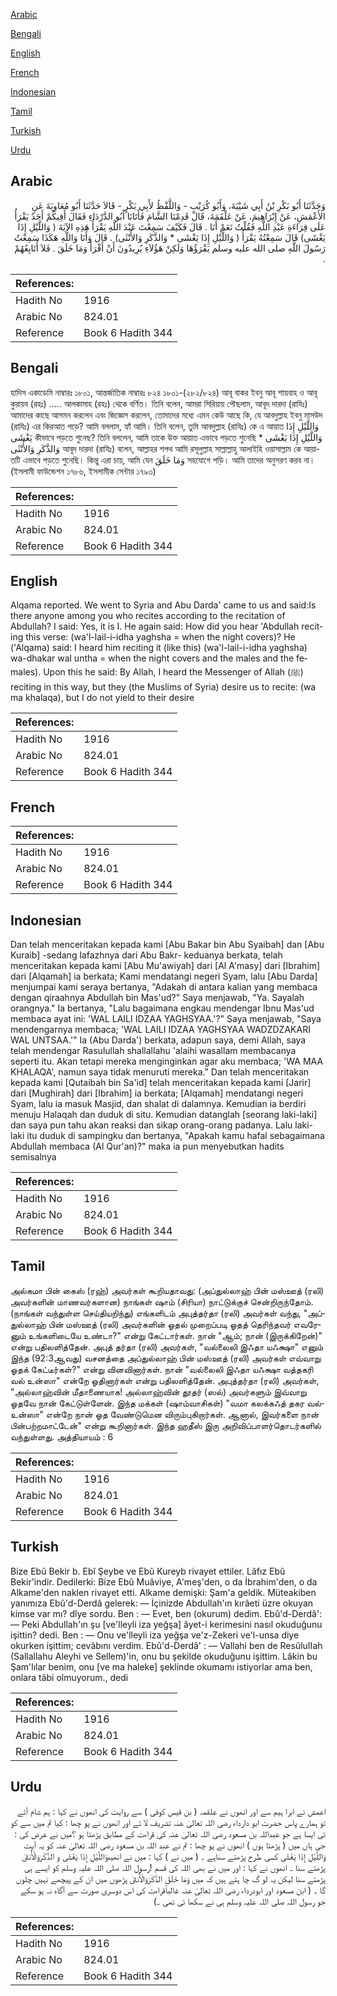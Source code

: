 [Arabic](#arabic)

[Bengali](#bengali)

[English](#english)

[French](#french)

[Indonesian](#indonesian)

[Tamil](#tamil)

[Turkish](#turkish)

[Urdu](#urdu)

## Arabic


<div dir="rtl" lang="ar" style={{fontSize:'larger',backgroundColor:'#f8f9fa',padding:20}}>
وَحَدَّثَنَا أَبُو بَكْرِ بْنُ أَبِي شَيْبَةَ، وَأَبُو كُرَيْبٍ - وَاللَّفْظُ لأَبِي بَكْرٍ - قَالاَ حَدَّثَنَا أَبُو مُعَاوِيَةَ عَنِ الأَعْمَشِ، عَنْ إِبْرَاهِيمَ، عَنْ عَلْقَمَةَ، قَالَ قَدِمْنَا الشَّامَ فَأَتَانَا أَبُو الدَّرْدَاءِ فَقَالَ أَفِيكُمْ أَحَدٌ يَقْرَأُ عَلَى قِرَاءَةِ عَبْدِ اللَّهِ فَقُلْتُ نَعَمْ أَنَا ‏.‏ قَالَ فَكَيْفَ سَمِعْتَ عَبْدَ اللَّهِ يَقْرَأُ هَذِهِ الآيَةَ ‏(‏ وَاللَّيْلِ إِذَا يَغْشَى‏)‏ قَالَ سَمِعْتُهُ يَقْرَأُ ‏(‏ وَاللَّيْلِ إِذَا يَغْشَى * وَالذَّكَرِ وَالأُنْثَى‏)‏ ‏.‏ قَالَ وَأَنَا وَاللَّهِ هَكَذَا سَمِعْتُ رَسُولَ اللَّهِ صلى الله عليه وسلم يَقْرَؤُهَا وَلَكِنْ هَؤُلاَءِ يُرِيدُونَ أَنْ أَقْرَأَ وَمَا خَلَقَ ‏.‏ فَلاَ أُتَابِعُهُمْ ‏.‏
</div>
<div style={{backgroundColor:'#f8f9fa',padding:20, marginBottom: 10}}><table> <thead> <tr> <th>References:</th> <th></th> </tr> </thead> <tbody><tr><td>Hadith No</td><td>1916</td></tr><tr><td>Arabic No</td><td>824.01</td></tr><tr><td>Reference</td><td>Book 6 Hadith 344</td></tr></tbody></table></div>

## Bengali


<div dir="ltr" lang="bn" style={{fontSize:'larger',backgroundColor:'#f8f9fa',padding:20}}>
হাদিস একাডেমি নাম্বারঃ ১৮০১, আন্তর্জাতিক নাম্বারঃ ৮২৪ ১৮০১-(২৮২/৮২৪) আবূ বাকর ইবনু আবূ শায়বাহ ও আবূ কুরায়ব (রহঃ) ..... আলকামাহ (রহঃ) থেকে বর্ণিত। তিনি বলেন, আমরা সিরিয়ায় পৌছলাম, আবূদ দারদা (রাযিঃ) আমাদের কাছে আগমন করলেন এবং জিজ্ঞেস করলেন, তোমাদের মধ্যে এমন কেউ আছে কি, যে আবদুল্লাহ ইবনু মাসউদ (রাযিঃ) এর কিরআত পড়ে? আমি বললাম, হ্যাঁ আমি। তিনি বলেন, তুমি আবদুল্লাহ (রাযিঃ) কে এ আয়াত وَاللَّيْلِ إِذَا يَغْشَى কীভাবে পড়তে শুনেছ? তিনি বললেন, আমি তাকে উক্ত আয়াত এভাবে পড়তে শুনেছি وَاللَّيْلِ إِذَا يَغْشَى * وَالذَّكَرِ وَالأُنْثَى‏ আবূদ দারদা (রাযিঃ) বলেন, আল্লাহর শপথ আমি রসূলুল্লাহ সাল্লাল্লাহু আলাইহি ওয়াসাল্লাম কে আয়াতটি এভাবে পড়তে শুনেছি। কিন্তু এরা চায়, আমি যেন وَمَا خَلَقَ সহযোগে পড়ি। আমি তাদের অনুসরণ করব না। (ইসলামী ফাউন্ডেশন ১৭৮৬, ইসলামীক সেন্টার ১৭৯৩)
</div>
<div style={{backgroundColor:'#f8f9fa',padding:20, marginBottom: 10}}><table> <thead> <tr> <th>References:</th> <th></th> </tr> </thead> <tbody><tr><td>Hadith No</td><td>1916</td></tr><tr><td>Arabic No</td><td>824.01</td></tr><tr><td>Reference</td><td>Book 6 Hadith 344</td></tr></tbody></table></div>

## English


<div dir="ltr" lang="en" style={{fontSize:'larger',backgroundColor:'#f8f9fa',padding:20}}>
Alqama reported. We went to Syria and Abu Darda' came to us and said:Is there anyone among you who recites according to the recitation of Abdullah? I said: Yes, it is I. He again said: How did you hear 'Abdullah reciting this verse: (wa'l-lail-i-idha yaghsha = when the night covers)? He ('Alqama) said: I heard him reciting it (like this) (wa'l-lail-i-idha yaghsha) wa-dhakar wal untha = when the night covers and the males and the females). Upon this he said: By Allah, I heard the Messenger of Allah (ﷺ) reciting in this way, but they (the Muslims of Syria) desire us to recite: (wa ma khalaqa), but I do not yield to their desire
</div>
<div style={{backgroundColor:'#f8f9fa',padding:20, marginBottom: 10}}><table> <thead> <tr> <th>References:</th> <th></th> </tr> </thead> <tbody><tr><td>Hadith No</td><td>1916</td></tr><tr><td>Arabic No</td><td>824.01</td></tr><tr><td>Reference</td><td>Book 6 Hadith 344</td></tr></tbody></table></div>

## French


<div dir="ltr" lang="fr" style={{fontSize:'larger',backgroundColor:'#f8f9fa',padding:20}}>

</div>
<div style={{backgroundColor:'#f8f9fa',padding:20, marginBottom: 10}}><table> <thead> <tr> <th>References:</th> <th></th> </tr> </thead> <tbody><tr><td>Hadith No</td><td>1916</td></tr><tr><td>Arabic No</td><td>824.01</td></tr><tr><td>Reference</td><td>Book 6 Hadith 344</td></tr></tbody></table></div>

## Indonesian


<div dir="ltr" lang="id" style={{fontSize:'larger',backgroundColor:'#f8f9fa',padding:20}}>
Dan telah menceritakan kepada kami [Abu Bakar bin Abu Syaibah] dan [Abu Kuraib] -sedang lafazhnya dari Abu Bakr- keduanya berkata, telah menceritakan kepada kami [Abu Mu'awiyah] dari [Al A'masy] dari [Ibrahim] dari [Alqamah] ia berkata; Kami mendatangi negeri Syam, lalu [Abu Darda] menjumpai kami seraya bertanya, "Adakah di antara kalian yang membaca dengan qiraahnya Abdullah bin Mas'ud?" Saya menjawab, "Ya. Sayalah orangnya." Ia bertanya, "Lalu bagaimana engkau mendengar Ibnu Mas'ud membaca ayat ini: 'WAL LAILI IDZAA YAGHSYAA.'?" Saya menjawab, "Saya mendengarnya membaca; 'WAL LAILI IDZAA YAGHSYAA WADZDZAKARI WAL UNTSAA.'" Ia (Abu Darda') berkata, adapun saya, demi Allah, saya telah mendengar Rasulullah shallallahu 'alaihi wasallam membacanya seperti itu. Akan tetapi mereka menginginkan agar aku membaca; 'WA MAA KHALAQA', namun saya tidak menuruti mereka." Dan telah menceritakan kepada kami [Qutaibah bin Sa'id] telah menceritakan kepada kami [Jarir] dari [Mughirah] dari [Ibrahim] ia berkata; [Alqamah] mendatangi negeri Syam, lalu ia masuk Masjid, dan shalat di dalamnya. Kemudian ia berdiri menuju Halaqah dan duduk di situ. Kemudian datanglah [seorang laki-laki] dan saya pun tahu akan reaksi dan sikap orang-orang padanya. Lalu laki-laki itu duduk di sampingku dan bertanya, "Apakah kamu hafal sebagaimana Abdullah membaca (Al Qur'an)?" maka ia pun menyebutkan hadits semisalnya
</div>
<div style={{backgroundColor:'#f8f9fa',padding:20, marginBottom: 10}}><table> <thead> <tr> <th>References:</th> <th></th> </tr> </thead> <tbody><tr><td>Hadith No</td><td>1916</td></tr><tr><td>Arabic No</td><td>824.01</td></tr><tr><td>Reference</td><td>Book 6 Hadith 344</td></tr></tbody></table></div>

## Tamil


<div dir="ltr" lang="ta" style={{fontSize:'larger',backgroundColor:'#f8f9fa',padding:20}}>
அல்கமா பின் கைஸ் (ரஹ்) அவர்கள் கூறியதாவது: (அப்துல்லாஹ் பின் மஸ்ஊத் (ரலி) அவர்களின் மாணவர்களான) நாங்கள் ஷாம் (சிரியா) நாட்டுக்குச் சென்றிருந்தோம். (நாங்கள் வந்துள்ள செய்தியறிந்து) எங்களிடம் அபுத்தர்தா (ரலி) அவர்கள் வந்து, "அப்துல்லாஹ் பின் மஸ்ஊத் (ரலி) அவர்களின் ஓதல் முறைப்படி ஓதத் தெரிந்தவர் எவரேனும் உங்களிடையே உண்டா?" என்று கேட்டார்கள். நான் "ஆம்; நான் (இருக்கிறேன்)" என்று பதிலளித்தேன். அபுத் தர்தா (ரலி) அவர்கள், "வல்லைலி இஃதா யஃக்ஷா" எனும் இந்த (92:3ஆவது) வசனத்தை அப்துல்லாஹ் பின் மஸ்ஊத் (ரலி) அவர்கள் எவ்வாறு ஓதக் கேட்டீர்கள்?" என்று வினவினார்கள். நான் "வல்லைலி இஃதா யஃக்ஷா வத்தகரி வல் உன்ஸா" என்றே ஓதினார்கள் என்று பதிலளித்தேன். அபுத்தர்தா (ரலி) அவர்கள், "அல்லாஹ்வின் மீதாணையாக! அல்லாஹ்வின் தூதர் (ஸல்) அவர்களும் இவ்வாறு ஓதவே நான் கேட்டுள்ளேன். இந்த மக்கள் (ஷாம்வாசிகள்) "வமா கலக்கஃத் தகர வல்உன்ஸா" என்றே நான் ஓத வேண்டுமென விரும்புகிறார்கள். ஆனால், இவர்களை நான் பின்பற்றமாட்டேன்" என்று கூறினார்கள். இந்த ஹதீஸ் இரு அறிவிப்பாளர்தொடர்களில் வந்துள்ளது. அத்தியாயம் : 6
</div>
<div style={{backgroundColor:'#f8f9fa',padding:20, marginBottom: 10}}><table> <thead> <tr> <th>References:</th> <th></th> </tr> </thead> <tbody><tr><td>Hadith No</td><td>1916</td></tr><tr><td>Arabic No</td><td>824.01</td></tr><tr><td>Reference</td><td>Book 6 Hadith 344</td></tr></tbody></table></div>

## Turkish


<div dir="ltr" lang="tr" style={{fontSize:'larger',backgroundColor:'#f8f9fa',padding:20}}>
Bize Ebû Bekir b. Ebî Şeybe ve Ebû Kureyb rivayet ettiler. Lâfız Ebû Bekir'indir. Dedilerki: Bize Ebû Muâviye, A'meş'den, o da İbrahim'den, o da Alkame'den naklen rivayet etti. Alkame demişki: Şam'a geldik. Müteakiben yanımıza Ebû'd-Derdâ gelerek: — İçinizde Abdullah'ın kırâeti üzre okuyan kimse var mı? dîye sordu. Ben : — Evet, ben (okurum) dedim. Ebû'd-Derdâ': — Peki Abdullah'ın şu [ve'lleyli iza yeğşa] âyet-i kerimesini nasıl okuduğunu işittin? dedi. Ben : — Onu ve'lleyli iza yeğşa ve'z-Zekeri ve'l-unsa diye okurken işittim; cevâbını verdim. Ebû'd-Derdâ' : — Vallahi ben de ResûluIIah (Sallallahu Aleyhi ve Sellem)'in, onu bu şekilde okuduğunu işittim. Lâkin bu Şam'lılar benim, onu [ve ma haleke] şeklinde okumamı istiyorlar ama ben, onlara tâbi olmuyorum., dedi
</div>
<div style={{backgroundColor:'#f8f9fa',padding:20, marginBottom: 10}}><table> <thead> <tr> <th>References:</th> <th></th> </tr> </thead> <tbody><tr><td>Hadith No</td><td>1916</td></tr><tr><td>Arabic No</td><td>824.01</td></tr><tr><td>Reference</td><td>Book 6 Hadith 344</td></tr></tbody></table></div>

## Urdu


<div dir="rtl" lang="ur" style={{fontSize:'larger',backgroundColor:'#f8f9fa',padding:20}}>
اعمش نے ابرا ہیم سے اور انھوں نے علقمہ ( بن قیس کوفی ) سے روایت کی انھوں نے کہا : ہم شام آئے تو ہمارے پاس حضرت ابو دارداء رضی اللہ تعالیٰ عنہ تشریف لا ئے اور انھوں نے پو چھا : کیا تم میں سے کو ئی ایسا ہے جو عبداللہ بن مسعود رضی اللہ تعالیٰ عنہ کی قراءت کے مطابق پڑھتا ہو ؟میں نے عرض کی : جی ہاں میں ( پڑھتا ہوں ) انھوں نے پو چھا : تم نے عبد اللہ بن مسعود رضی اللہ تعالیٰ عنہ کو یہ آیت وَاللَّيْلِ إِذَا يَغْشَىٰ کسی طرح پڑھتے سناہے ۔ ( میں نے ) کہا : میں نے انھیںوَاللَّيْلِ إِذَا يَغْشَىٰ و الذَّكَرَ‌وَالْأُنثَىٰ پڑھتے سنا ۔ انھوں نے کہا : اور میں نے بھی اللہ کی قسم !رسول اللہ صلی اللہ علیہ وسلم کو ایسے ہی پڑھتے سنا لیکن یہ لو گ چا ہتے ہیں کہ میں وَمَا خَلَقَ الذَّكَرَ‌وَالْأُنثَىٰ پڑھوں میں ان کے پیچھے نہیں چلوں گا ۔ ( ابن مسعود اور ابودرداء رضی اللہ تعالیٰ عنہ غالباًقراءت کی اس دوسری صورت سے آگاہ نہ ہو سکے جو رسول اللہ صلی اللہ علیہ وسلم ہی نے سکھا ئی تھی ۔)
</div>
<div style={{backgroundColor:'#f8f9fa',padding:20, marginBottom: 10}}><table> <thead> <tr> <th>References:</th> <th></th> </tr> </thead> <tbody><tr><td>Hadith No</td><td>1916</td></tr><tr><td>Arabic No</td><td>824.01</td></tr><tr><td>Reference</td><td>Book 6 Hadith 344</td></tr></tbody></table></div>